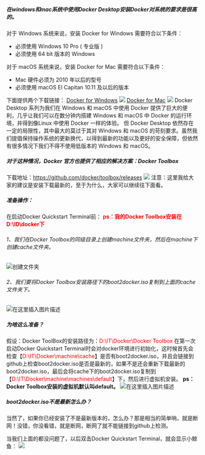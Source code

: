 ##### 在windows和mac系统中使用Docker Desktop安装Docker对系统的要求是很高的。
对于 Windows 系统来说，安装 Docker for Windows 需要符合以下条件：

- 必须使用 Windows 10 Pro ( 专业版 )
- 必须使用 64 bit 版本的 Windows

对于 macOS 系统来说，安装 Docker for Mac 需要符合以下条件：

- Mac 硬件必须为 2010 年以后的型号
- 必须使用 macOS El Capitan 10.11 及以后的版本

下面提供两个下载链接：
[Docker for Windows](https://hub.docker.com/editions/community/docker-ce-desktop-windows)
![](https://imgconvert.csdnimg.cn/aHR0cHM6Ly9naXRlZS5jb20vSG93aW5mdW4vaW5mb3JtYWwtZXNzYXkvcmF3L21hc3Rlci90aGlua2luZy9pbWFnZXMvMTAucG5n?x-oss-process=image/format,png)
[Docker for Mac](https://hub.docker.com/editions/community/docker-ce-desktop-mac)
![](https://imgconvert.csdnimg.cn/aHR0cHM6Ly9naXRlZS5jb20vSG93aW5mdW4vaW5mb3JtYWwtZXNzYXkvcmF3L21hc3Rlci90aGlua2luZy9pbWFnZXMvOS5wbmc?x-oss-process=image/format,png)
Docker Desktop 系列为我们在 Windows 和 macOS 中使用 Docker 提供了巨大的便利，几乎让我们可以在数分钟内搭建 Windows 和 macOS 中 Docker 的运行环境，并得到像Linux 中使用 Docker 一样的体验。
但 Docker Desktop 依然存在一定的局限性，其中最大的莫过于其对 Windows 和 macOS 的苛刻要求。虽然我们提倡保持操作系统的更新换代，以得到最新的功能以及更好的安全保障，但依然有很多情况下我们不得不使用低版本的 Windows 和 macOS。

##### 对于这种情况，Docker 官方也提供了相应的解决方案：Docker Toolbox
下载地址：https://github.com/docker/toolbox/releases
![](https://imgconvert.csdnimg.cn/aHR0cHM6Ly9naXRlZS5jb20vSG93aW5mdW4vaW5mb3JtYWwtZXNzYXkvcmF3L21hc3Rlci90aGlua2luZy9pbWFnZXMvOC5wbmc?x-oss-process=image/format,png)
注意：这里我给大家的建议是安装下载最新的，至于为什么，大家可以继续往下面看。

##### 准备操作：
在启动Docker Quickstart Terminal前：
**<font color="red">ps：我的Docker Toolbox安装在D:\ID\docker下</font>**
###### 1、我们在Docker Toolbox的同级目录上创建machine文件夹，然后在machine下创建cache文件夹。
![创建文件夹](https://img-blog.csdnimg.cn/20190930155639906.png)
###### 2、我们要将Docker Toolbox安装路径下的boot2docker.iso复制到上面的cache文件夹下。
![在这里插入图片描述](https://img-blog.csdnimg.cn/20190930155758245.png?x-oss-process=image/watermark,type_ZmFuZ3poZW5naGVpdGk,shadow_10,text_aHR0cHM6Ly9ibG9nLmNzZG4ubmV0L0hvd2luZnVu,size_16,color_FFFFFF,t_70)
##### 为啥这么准备？
假设：Docker ToolBox的安装路径为：<font color="red">D:\IT\Docker\Docker Toolbox</font>
在第一次启动Docker Quickstart Terminal时会对docker环境进行初始化，这时候首先会检查【<font color="red">D:\IT\Docker\machine\cache</font>】是否有boot2docker.iso，并且会链接到github上检查boot2docker.iso是否是最新的，如果不是还会重新下载最新的boot2docker.iso，最后会将cache下的boot2docker.iso复制到【<font color="red">D:\IT\Docker\machine\machines\default</font>】下，然后进行虚拟机安装。
**ps：Docker Toolbox安装的虚拟机默认叫default。**
![在这里插入图片描述](https://img-blog.csdnimg.cn/20190930160544516.png?x-oss-process=image/watermark,type_ZmFuZ3poZW5naGVpdGk,shadow_10,text_aHR0cHM6Ly9ibG9nLmNzZG4ubmV0L0hvd2luZnVu,size_16,color_FFFFFF,t_70)
##### boot2docker.iso不是最新怎么办？
当然了，如果你已经安装了不是最新版本的，怎么办？那是相当的简单呐，就是断网！没错，你没看错，就是断网，断网了就不能链接到github上检测。

当我们上面的都没问题了，以后双击Docker Quickstart Terminal，就会显示小鲸鱼：
![](https://imgconvert.csdnimg.cn/aHR0cHM6Ly9naXRlZS5jb20vSG93aW5mdW4vaW5mb3JtYWwtZXNzYXkvcmF3L21hc3Rlci90aGlua2luZy9pbWFnZXMvMTMucG5n?x-oss-process=image/format,png)
 